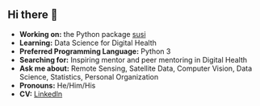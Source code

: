 ## Hi there 👋

- **Working on:** the Python package [susi](https://github.com/felixriese/susi)
- **Learning:** Data Science for Digital Health
- **Preferred Programming Language:** Python 3
- **Searching for:** Inspiring mentor and peer mentoring in Digital Health
- **Ask me about:** Remote Sensing, Satellite Data, Computer Vision, Data Science, Statistics, Personal Organization
- **Pronouns:** He/Him/His
- **CV:** [LinkedIn](https://www.linkedin.com/in/felixriese/)
